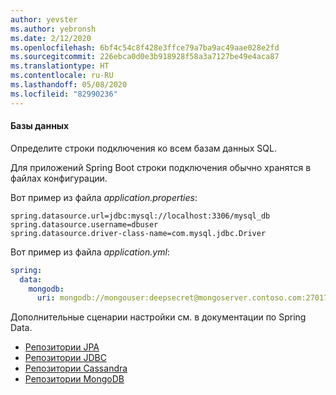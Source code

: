 ```yaml
---
author: yevster
ms.author: yebronsh
ms.date: 2/12/2020
ms.openlocfilehash: 6bf4c54c8f428e3ffce79a7ba9ac49aae028e2fd
ms.sourcegitcommit: 226ebca0d0e3b918928f58a3a7127be49e4aca87
ms.translationtype: HT
ms.contentlocale: ru-RU
ms.lasthandoff: 05/08/2020
ms.locfileid: "82990236"
---
```

#### <a name="databases"></a>Базы данных

Определите строки подключения ко всем базам данных SQL.

Для приложений Spring Boot строки подключения обычно хранятся в файлах конфигурации. 

Вот пример из файла *application.properties*:

```properties
spring.datasource.url=jdbc:mysql://localhost:3306/mysql_db
spring.datasource.username=dbuser
spring.datasource.driver-class-name=com.mysql.jdbc.Driver
```

Вот пример из файла *application.yml*:

```yaml
spring:
  data:
    mongodb:
      uri: mongodb://mongouser:deepsecret@mongoserver.contoso.com:27017
```

Дополнительные сценарии настройки см. в документации по Spring Data.

* [Репозитории JPA](https://docs.spring.io/spring-data/jpa/docs/current/reference/html/#jpa.repositories)
* [Репозитории JDBC](https://docs.spring.io/spring-data/jdbc/docs/current/reference/html/#jdbc.repositories)
* [Репозитории Cassandra](https://docs.spring.io/spring-data/cassandra/docs/current/reference/html/#cassandra.repositories)
* [Репозитории MongoDB](https://docs.spring.io/spring-data/mongodb/docs/current/reference/html/#mongodb.repositories)
